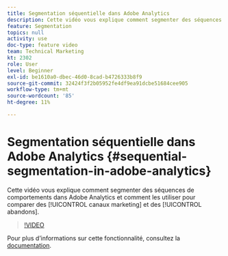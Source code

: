 ```yaml
---
title: Segmentation séquentielle dans Adobe Analytics
description: Cette vidéo vous explique comment segmenter des séquences de comportements dans Adobe Analytics et comment les utiliser pour comparer des canaux marketing et des abandons.
feature: Segmentation
topics: null
activity: use
doc-type: feature video
team: Technical Marketing
kt: 2302
role: User
level: Beginner
exl-id: be1610a0-dbec-46d0-8cad-b4726333b8f9
source-git-commit: 32424f3f2b05952fe4df9ea91dcbe51684cee905
workflow-type: tm+mt
source-wordcount: '85'
ht-degree: 11%

---
```


# Segmentation séquentielle dans Adobe Analytics {#sequential-segmentation-in-adobe-analytics}

Cette vidéo vous explique comment segmenter des séquences de comportements dans Adobe Analytics et comment les utiliser pour comparer des [!UICONTROL canaux marketing] et des [!UICONTROL abandons].

>[!VIDEO](https://video.tv.adobe.com/v/25405/?quality=12)

Pour plus dʼinformations sur cette fonctionnalité, consultez la [documentation](https://marketing.adobe.com/resources/help/en_US/analytics/segment/index.html?f=seg_build_ui).
